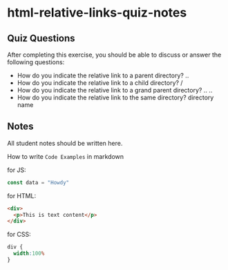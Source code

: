 # html-relative-links-quiz-notes

## Quiz Questions

After completing this exercise, you should be able to discuss or answer the following questions:

- How do you indicate the relative link to a parent directory?
..
- How do you indicate the relative link to a child directory?
/
- How do you indicate the relative link to a grand parent directory?
.. ..
- How do you indicate the relative link to the same directory?
directory name
## Notes

All student notes should be written here.


How to write `Code Examples` in markdown

for JS:
```javascript
const data = "Howdy"
```

for HTML:
```html
<div>
  <p>This is text content</p>
</div>
```

for CSS:
```css
div {
  width:100%
}
```
